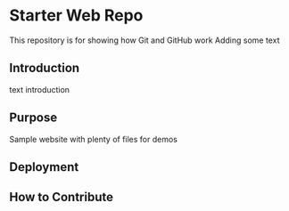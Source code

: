 # Starter Web Repo

This repository is for showing how Git and GitHub work
Adding some text

## Introduction

text introduction

## Purpose

Sample website with plenty of files for demos

## Deployment

## How to Contribute